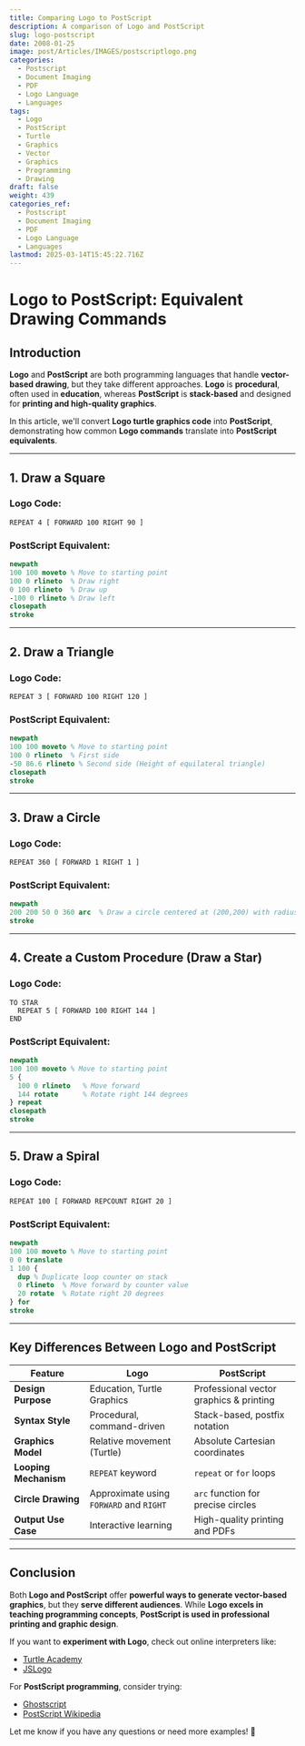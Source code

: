 ```yaml
---
title: Comparing Logo to PostScript
description: A comparison of Logo and PostScript
slug: logo-postscript
date: 2008-01-25
image: post/Articles/IMAGES/postscriptlogo.png
categories:
  - Postscript
  - Document Imaging
  - PDF
  - Logo Language
  - Languages
tags:
  - Logo
  - PostScript
  - Turtle
  - Graphics
  - Vector
  - Graphics
  - Programming
  - Drawing
draft: false
weight: 439
categories_ref:
  - Postscript
  - Document Imaging
  - PDF
  - Logo Language
  - Languages
lastmod: 2025-03-14T15:45:22.716Z
---
```

<!--
See 
[Logo programming language](post/Articles/_new6/Logo%20programming%20language.md)
-->

# Logo to PostScript: Equivalent Drawing Commands

## Introduction

**Logo** and **PostScript** are both programming languages that handle **vector-based drawing**, but they take different approaches. **Logo** is **procedural**, often used in **education**, whereas **PostScript** is **stack-based** and designed for **printing and high-quality graphics**.

In this article, we'll convert **Logo turtle graphics code** into **PostScript**, demonstrating how common **Logo commands** translate into **PostScript equivalents**.

***

## 1. Draw a Square

### **Logo Code:**

```logo
REPEAT 4 [ FORWARD 100 RIGHT 90 ]
```

### **PostScript Equivalent:**

```postscript
newpath
100 100 moveto % Move to starting point
100 0 rlineto  % Draw right
0 100 rlineto  % Draw up
-100 0 rlineto % Draw left
closepath
stroke
```

***

## 2. Draw a Triangle

### **Logo Code:**

```logo
REPEAT 3 [ FORWARD 100 RIGHT 120 ]
```

### **PostScript Equivalent:**

```postscript
newpath
100 100 moveto % Move to starting point
100 0 rlineto  % First side
-50 86.6 rlineto % Second side (Height of equilateral triangle)
closepath
stroke
```

***

## 3. Draw a Circle

### **Logo Code:**

```logo
REPEAT 360 [ FORWARD 1 RIGHT 1 ]
```

### **PostScript Equivalent:**

```postscript
newpath
200 200 50 0 360 arc  % Draw a circle centered at (200,200) with radius 50
stroke
```

***

## 4. Create a Custom Procedure (Draw a Star)

### **Logo Code:**

```logo
TO STAR
  REPEAT 5 [ FORWARD 100 RIGHT 144 ]
END
```

### **PostScript Equivalent:**

```postscript
newpath
100 100 moveto % Move to starting point
5 {
  100 0 rlineto   % Move forward
  144 rotate      % Rotate right 144 degrees
} repeat
closepath
stroke
```

***

## 5. Draw a Spiral

### **Logo Code:**

```logo
REPEAT 100 [ FORWARD REPCOUNT RIGHT 20 ]
```

### **PostScript Equivalent:**

```postscript
newpath
100 100 moveto % Move to starting point
0 0 translate
1 100 {
  dup % Duplicate loop counter on stack
  0 rlineto  % Move forward by counter value
  20 rotate  % Rotate right 20 degrees
} for
stroke
```

***

## Key Differences Between Logo and PostScript

| Feature               | Logo                                    | PostScript                              |
| --------------------- | --------------------------------------- | --------------------------------------- |
| **Design Purpose**    | Education, Turtle Graphics              | Professional vector graphics & printing |
| **Syntax Style**      | Procedural, command-driven              | Stack-based, postfix notation           |
| **Graphics Model**    | Relative movement (Turtle)              | Absolute Cartesian coordinates          |
| **Looping Mechanism** | `REPEAT` keyword                        | `repeat` or `for` loops                 |
| **Circle Drawing**    | Approximate using `FORWARD` and `RIGHT` | `arc` function for precise circles      |
| **Output Use Case**   | Interactive learning                    | High-quality printing and PDFs          |

***

## Conclusion

Both **Logo and PostScript** offer **powerful ways to generate vector-based graphics**, but they **serve different audiences**. While **Logo excels in teaching programming concepts**, **PostScript is used in professional printing and graphic design**.

If you want to **experiment with Logo**, check out online interpreters like:

* [Turtle Academy](https://turtleacademy.com/)
* [JSLogo](http://www.calormen.com/jslogo/)

For **PostScript programming**, consider trying:

* [Ghostscript](https://www.ghostscript.com/)
* [PostScript Wikipedia](https://en.wikipedia.org/wiki/PostScript)

Let me know if you have any questions or need more examples! 🚀

